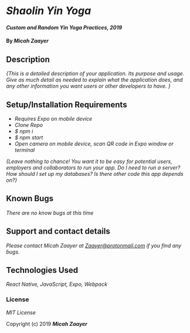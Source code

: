 # _Shaolin Yin Yoga_

#### _Custom and Random Yin Yoga Practices, 2019_

#### By _**Micah Zaayer**_

## Description

_{This is a detailed description of your application. Its purpose and usage.  Give as much detail as needed to explain what the application does, and any other information you want users or other developers to have. }_

## Setup/Installation Requirements
* _Requires Expo on mobile device_
* _Clone Repo_
* _$ npm i_
* _$ npm start_
* _Open camera on mobile device, scan QR code in Expo window or terminal_

_{Leave nothing to chance! You want it to be easy for potential users, employers and collaborators to run your app. Do I need to run a server? How should I set up my databases? Is there other code this app depends on?}_

<!-- ## Specs
| Behavior | Input | Output |
| ------------- |:-------------:| -----:|
| b1 | i1 | o1 |
| b2 | i2 | o2 |
| b3 | i3 | o3 |
| b4 | i4 | o4 | -->





## Known Bugs

_There are no know bugs at this time_

## Support and contact details

_Please contact Micah Zaayer at Zaayer@protonmail.com if you find any bugs._

## Technologies Used

_React Native, JavaScript, Expo, Webpack_

### License

*MIT License*

Copyright (c) 2019 **_Micah Zaayer_**
